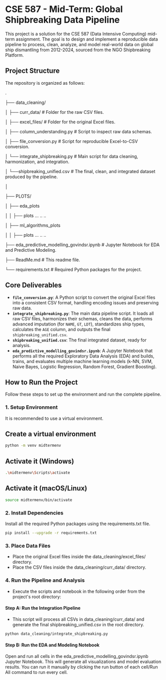 # CSE 587 - Mid-Term: Global Shipbreaking Data Pipeline

This project is a solution for the CSE 587 (Data Intensive Computing) mid-term assignment. The goal is to design and implement a reproducible data pipeline to process, clean, analyze, and model real-world data on global ship dismantling from 2012-2024, sourced from the NGO Shipbreaking Platform.

## Project Structure

The repository is organized as follows:

.

├── data_cleaning/

│ ├── curr_data/ # Folder for the raw CSV files.

│ ├── excel_files/ # Folder for the original Excel files.

│ ├── column_understanding.py # Script to inspect raw data schemas.

│ ├── file_conversion.py # Script for reproducible Excel-to-CSV conversion.

│ └── integrate_shipbreaking.py # Main script for data cleaning, harmonization, and integration.

│ └──shipbreaking_unified.csv # The final, clean, and integrated dataset produced by the pipeline.

│

├── PLOTS/

│ ├── eda_plots

│ │ ├── plots ... .. ..

│ ├── ml_algorithms_plots

│ │ ├── plots ... .. ..

├── eda_predictive_modelling_govindsr.ipynb # Jupyter Notebook for EDA and Predictive Modeling.

├── ReadMe.md # This readme file.

└── requirements.txt # Required Python packages for the project.

## Core Deliverables

*   **`file_conversion.py`**: A Python script to convert the original Excel files into a consistent CSV format, handling encoding issues and preserving raw data.
*   **`integrate_shipbreaking.py`**: The main data pipeline script. It loads all raw CSV files, harmonizes their schemas, cleans the data, performs advanced imputation (for `NAME`, `GT`, `LDT`), standardizes ship types, calculates the `AGE` column, and outputs the final `shipbreaking_unified.csv`.
*   **`shipbreaking_unified.csv`**: The final integrated dataset, ready for analysis.
*   **`eda_predictive_modelling_govindsr.ipynb`**: A Jupyter Notebook that performs all the required Exploratory Data Analysis (EDA) and builds, trains, and evaluates multiple machine learning models (k-NN, SVM, Naive Bayes, Logistic Regression, Random Forest, Gradient Boosting).

## How to Run the Project

Follow these steps to set up the environment and run the complete pipeline.

### 1. Setup Environment

It is recommended to use a virtual environment.

## Create a virtual environment
``` bash
python -m venv midtermenv
```
## Activate it (Windows)
``` bash
.\midtermenv\Scripts\activate
```

## Activate it (macOS/Linux)
``` bash
source midtermenv/bin/activate
```

### 2. Install Dependencies
Install all the required Python packages using the requirements.txt file.

``` bash
pip install --upgrade -r requirements.txt
```

### 3. Place Data Files
- Place the original Excel files inside the data_cleaning/excel_files/ directory.
- Place the CSV files inside the data_cleaning/curr_data/ directory.

### 4. Run the Pipeline and Analysis

- Execute the scripts and notebook in the following order from the project's root directory:

#### Step A: Run the Integration Pipeline

- This script will process all CSVs in data_cleaning/curr_data/ and generate the final shipbreaking_unified.csv in the root directory.

``` bash
python data_cleaning/integrate_shipbreaking.py
```

#### Step B: Run the EDA and Modeling Notebook

Open and run all cells in the eda_predictive_modelling_govindsr.ipynb Jupyter Notebook. This will generate all visualizations and model evaluation results. You can run it manually by clicking the run button of each cell/Run All command to run every cell.






